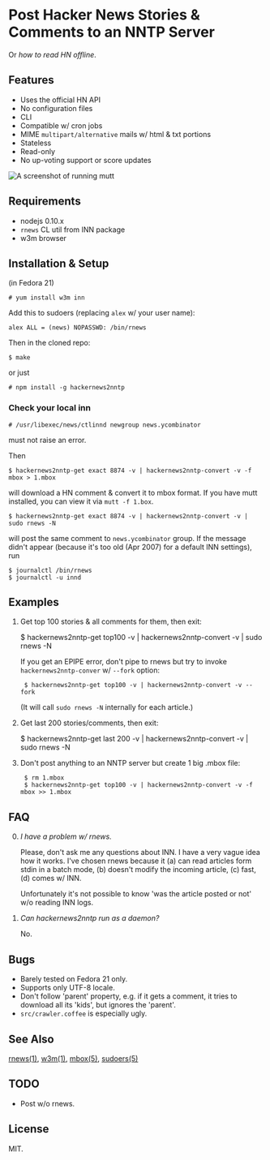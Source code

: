 # Post Hacker News Stories & Comments to an NNTP Server

Or _how to read HN offline_.

## Features

* Uses the official HN API
* No configuration files
* CLI
* Compatible w/ cron jobs
* MIME `multipart/alternative` mails w/ html & txt portions
* Stateless
* Read-only
* No up-voting support or score updates

![A screenshot of running mutt](https://raw.github.com/gromnitsky/hackernews2nntp/master/screenshot1.png)

## Requirements

* nodejs 0.10.x
* `rnews` CL util from INN package
* w3m browser


## Installation & Setup

(in Fedora 21)

	# yum install w3m inn

Add this to sudoers (replacing `alex` w/ your user name):

	alex ALL = (news) NOPASSWD: /bin/rnews

Then in the cloned repo:

	$ make

or just

	# npm install -g hackernews2nntp


### Check your local inn

	# /usr/libexec/news/ctlinnd newgroup news.ycombinator

must not raise an error.

Then

	$ hackernews2nntp-get exact 8874 -v | hackernews2nntp-convert -v -f mbox > 1.mbox

will download a HN comment & convert it to mbox format. If you have mutt
installed, you can view it via `mutt -f 1.box`.

	$ hackernews2nntp-get exact 8874 -v | hackernews2nntp-convert -v | sudo rnews -N

will post the same comment to `news.ycombinator` group. If the message
didn't appear (because it's too old (Apr 2007) for a default INN
settings), run

	$ journalctl /bin/rnews
	$ journalctl -u innd


## Examples

1. Get top 100 stories & all comments for them, then exit:

	$ hackernews2nntp-get top100 -v | hackernews2nntp-convert -v | sudo rnews -N

	If you get an EPIPE error, don't pipe to rnews but try to invoke
	`hackernews2nntp-conver` w/ `--fork` option:

		$ hackernews2nntp-get top100 -v | hackernews2nntp-convert -v --fork

	(It will call `sudo rnews -N` internally for each article.)

2. Get last 200 stories/comments, then exit:

	$ hackernews2nntp-get last 200 -v | hackernews2nntp-convert -v | sudo rnews -N

3. Don't post anything to an NNTP server but create 1 big .mbox file:

		$ rm 1.mbox
		$ hackernews2nntp-get top100 -v | hackernews2nntp-convert -v -f mbox >> 1.mbox


## FAQ

0. _I have a problem w/ rnews._

	Please, don't ask me any questions about INN. I have a very vague
	idea how it works. I've chosen rnews because it (a) can read
	articles form stdin in a batch mode, (b) doesn't modify the incoming
	article, (c) fast, (d) comes w/ INN.

	Unfortunately it's not possible to know 'was the article posted or
	not' w/o reading INN logs.

1. _Can hackernews2nntp run as a daemon?_

	No.


## Bugs

* Barely tested on Fedora 21 only.
* Supports only UTF-8 locale.
* Don't follow 'parent' property, e.g. if it gets a comment, it tries to
  download all its 'kids', but ignores the 'parent'.
* `src/crawler.coffee` is especially ugly.


## See Also

[rnews(1)](http://www.eyrie.org/~eagle/software/inn/docs/rnews.html),
[w3m(1)](http://manpages.ubuntu.com/manpages/utopic/en/man1/w3m.1.html),
[mbox(5)](http://manpages.ubuntu.com/manpages/utopic/man5/mbox.5.html),
[sudoers(5)](http://www.sudo.ws/sudo/man/1.8.10/sudoers.man.html)


## TODO

* Post w/o rnews.


## License

MIT.
